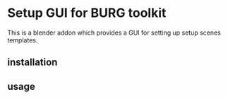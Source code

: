 # Setup GUI for BURG toolkit

This is a blender addon which provides a GUI for setting up setup scenes templates.

## installation
## usage
